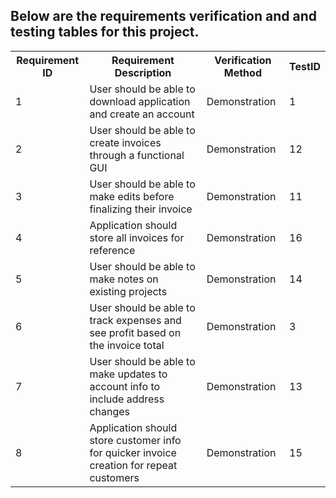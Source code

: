 
</head>
<body>

<h2>Below are the requirements verification and and testing tables for this project.</h2>

<table>
  <tr>
    <th>Requirement ID</th>
    <th>Requirement Description</th>
    <th>Verification Method</th>
    <th>TestID</th>
  </tr>
  <tr>
    <td>1</td>
    <td>User should be able to download application and create an account</td>
    <td>Demonstration</td>
    <td>1</td>
  </tr>
  <tr>
    <td>2</td>
    <td>User should be able to create invoices through a functional GUI</td>
    <td>Demonstration</td>
    <td>12</td>
  </tr>
  <tr>
    <td>3</td>
    <td>User should be able to make edits before finalizing their invoice</td>
    <td>Demonstration</td>
    <td>11</td>
  </tr>
  <tr>
    <td>4</td>
    <td>Application should store all invoices for reference</td>
    <td>Demonstration</td>
    <td>16</td>
  </tr>
  <tr>
    <td>5</td>
    <td>User should be able to make notes on existing projects</td>
    <td>Demonstration</td>
    <td>14</td>
  </tr>
  <tr>
    <td>6</td>
    <td>User should be able to track expenses and see profit based on the invoice total</td>
    <td>Demonstration</td>
    <td>3</td>
  </tr>
  <tr>
    <td>7</td>
    <td>User should be able to make updates to account info to include address changes</td>
    <td>Demonstration</td>
    <td>13</td>
  </tr>
  <tr>
    <td>8</td>
    <td>Application should store customer info for quicker invoice creation for repeat customers</td>
    <td>Demonstration</td>
    <td>15</td>
  </tr>
</table>

</body>
</html>
